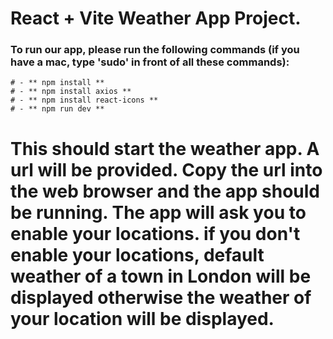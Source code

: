 
# React + Vite Weather App Project.

### To run our app, please run the following commands (if you have a mac, type 'sudo' in front of all these commands):
```
# - ** npm install **
# - ** npm install axios **
# - ** npm install react-icons **
# - ** npm run dev **
```

# This should start the weather app. A url will be provided. Copy the url into the web browser and the app should be running. The app will ask you to enable your locations. if you don't enable your locations, default weather of a town in London will be displayed otherwise the weather of your location will be displayed.

